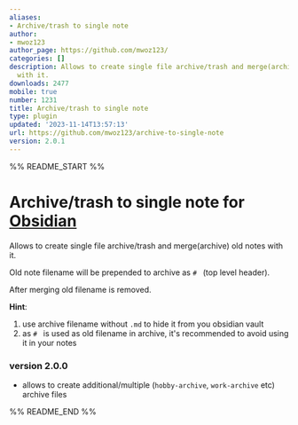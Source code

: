 ```yaml
---
aliases:
- Archive/trash to single note
author:
- mwoz123
author_page: https://github.com/mwoz123/
categories: []
description: Allows to create single file archive/trash and merge(archive) old notes
  with it.
downloads: 2477
mobile: true
number: 1231
title: Archive/trash to single note
type: plugin
updated: '2023-11-14T13:57:13'
url: https://github.com/mwoz123/archive-to-single-note
version: 2.0.1
---
```


%% README_START %%

# Archive/trash to single note for [Obsidian](https://obsidian.md)

Allows to create single file archive/trash and merge(archive) old notes with it.

Old note filename will be prepended to archive as `# ` (top level header).

After merging old filename is removed.


**Hint**:
1. use archive filename without `.md` to hide it from you obsidian vault
2. as `# ` is used as old filename in archive, it's recommended to avoid using it in your notes



### version 2.0.0
- allows to create additional/multiple (`hobby-archive`, `work-archive` etc) archive files

%% README_END %%